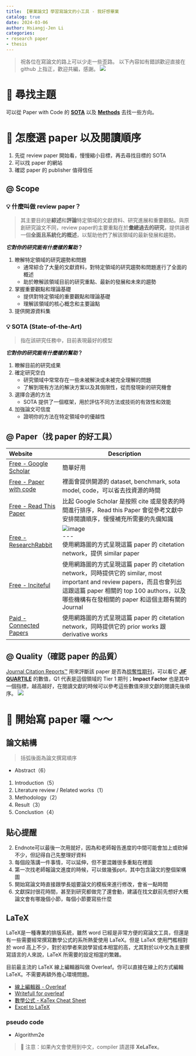 ```yaml
---
title: 【畢業論文】學習寫論文的小工具 - 我好想畢業
catalog: true
date: 2024-03-06
author: Hsiangj-Jen Li
categories:
- research paper
- thesis
---
```

    

> 祝各位在寫論文的路上可以少走一些歪路。
> 以下內容如有錯誤歡迎直接在 github 上指正，歡迎共編，感謝。
> [![](https://img.shields.io/badge/GitHub-100000?style=for-the-badge&logo=github&logoColor=white)](https://github.com/NTUST-SiMS-Lab/it-blog/tree/master/source/_posts/thesis/01_thesis.md)


# 🚀 尋找主題 
可以從 Paper with Code 的 [**SOTA**](https://paperswithcode.com/sota) 以及 [**Methods**](https://paperswithcode.com/methods) 去找一些方向。

# 🚀 怎麼選 paper 以及閱讀順序
1. 先從 review paper 開始看，慢慢縮小目標，再去尋找目標的 SOTA
1. 可以找 paper 的網站
1. 確認 paper 的 publisher 值得信任

## @ Scope

### **💡 什麼叫做 review paper？**

> 其主要目的是**綜述**和**評論**特定領域的文獻資料、研究進展和重要觀點。與原創研究論文不同，review paper的主要重點在於**彙總過去的研究**，提供讀者一個**全面且系統化的概述**，以幫助他們了解該領域的最新發展和趨勢。

***它對你的研究能有什麼樣的幫助*？**
1. 瞭解特定領域的研究趨勢和問題
   - 通常綜合了大量的文獻資料，對特定領域的研究趨勢和問題進行了全面的概述
   - 助於瞭解該領域目前的研究重點、最新的發展和未來的趨勢
1. 掌握重要觀點和理論基礎
   - 提供對特定領域的重要觀點和理論基礎
   - 理解該領域的核心概念和主要論點
1. 提供開源資料集

### **💡 SOTA (State-of-the-Art)**

> 指在該研究任務中，目前表現最好的模型

***它對你的研究能有什麼樣的幫助*？**
1. 瞭解目前的研究成果
1. 確定研究空白
   - 研究領域中常常存在一些未被解決或未被完全理解的問題
   - 了解到現有方法的解決方案以及其侷限性，從而發現新的研究機會
1. 選擇合適的方法
   - SOTA 提供了一個框架，用於評估不同方法或技術的有效性和效能
1. 加強論文可信度
   - 證明你的方法在特定領域中的優越性

## @ Paper（找 paper 的好工具）
| Website                                                    | Description |
|:---------------------------------------------------------- | ----------- |
| [Free - Google Scholar](https://scholar.google.com/)       | 簡單好用 |
| [Free - Paper with code](https://paperswithcode.com/)      | 裡面會提供開源的 dataset, benchmark, sota model, code，可以省去找資源的時間 |
| [Free - Read This Paper](https://readthispaper.com/tw/)    | 比起 Google Scholar 是按照 cite 或是發表的時間進行排序，Read this Paper 會從參考文獻中安排閱讀順序，慢慢補充所需要的先備知識 |
| [Free - ResearchRabbit](https://www.researchrabbit.ai/)    | ![image](https://hackmd.io/_uploads/HJNXHFH6a.png) <br>---<br> 使用網路圖的方式呈現這篇 paper 的 citetation network，提供 similar paper|
| [Free - Inciteful](https://inciteful.xyz/)                 | 使用網路圖的方式呈現這篇 paper 的 citetation network，同時提供它的 similar, most important and review papers，而且也會列出這跟這篇 paper 相關的 top 100 authors，以及哪些機構有在發相關的 paper 和這個主題有關的 Journal |
| [Paid - Connected Papers](https://www.connectedpapers.com) | 使用網路圖的方式呈現這篇 paper 的 citetation network，同時提供它的 prior works 跟 derivative works |

## @ Quality（確認 paper 的品質）
[Journal Citation Reports™](https://jcr.clarivate.com/jcr/home)
用來評斷該 paper 是否為[掠奪性期刊](https://libraryfile.lib.ntust.edu.tw/web/Investigative/Investigative.html)，可以看它 [**JIF QUARTILE**](http://www.chimei.org.tw/main/cmh_department/54110/news/JCR202211新平台使用說明.pdf) 的數值，Q1 代表是這個領域的 Tier 1 期刊；**Impact Factor** 也是其中一個指標，越高越好，在閱讀文獻的時候可以參考這些數值來排文獻的閱讀先後順序。
![](https://hackmd.io/_uploads/BJbHT0fch.png)

# 📄 開始寫 paper 囉 ～～

## 論文結構

> 括弧後面為論文撰寫順序
- Abstract（6）
1. Introduction（5）
1. Literature review / Related works（1）
1. Methodology（2）
1. Result（3）
1. Conclustion（4）

## 貼心提醒
2. Endnote可以最後一次用就好，因為和老師報告進度的中間可能會加上或砍掉不少，但記得自己先整理好資料
3. 每個段落講一件事情，可以延伸，但不要混雜很多重點在裡面
4. 第一次找老師報論文進度的時候，可以做幾張ppt，其中包含論文的整個架構圖
5. 開始寫論文時直接跟學長姐要論文的模板來進行修改，會省一點時間
6. 文獻探討很花時間，甚至到研究都做完了還會動，建議在找文獻前先想好大概論文會有哪幾個小節，每個小節要寫些什麼

## LaTeX

LaTeX是一種專業的排版系統，雖然 word 已經是非常方便的寫論文工具，但還是有一些需要經常撰寫數學公式的系所熱愛使用 LaTeX。但是 LaTeX 使用門檻相對於 word 高上不少，對於初學者來說學習成本相當的高，尤其對於以中文為主要撰寫語言的人來說，LaTeX 所需要的設定相當的繁雜。

目前最主流的 LaTeX 線上編輯器叫做 Overleaf。你可以直接在線上的方式編輯 LaTeX。不需要再額外擔心環境問題。

- [線上編輯器 - Overleaf](https://www.overleaf.com/)
- [Writefull for overleaf](https://chromewebstore.google.com/detail/writefull-for-overleaf/edhnemgfcihjcpfhkoiiejgedkbefnhg?hl=en)
- [數學公式 - KaTex Cheat Sheet](https://katex.org/docs/supported.html)
- [Excel to LaTeX](https://tableconvert.com/excel-to-latex)

### pseudo code
- Algorithm2e

> 🌟 注意：如果內文會使用到中文，compiler 請選擇 **XeLaTex**。